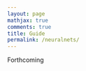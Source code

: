 ```yaml
---
layout: page
mathjax: true
comments: true
title: Guide
permalink: /neuralnets/
---
```


Forthcoming 
